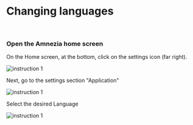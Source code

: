 # Changing languages

&nbsp;

### Open the Amnezia home screen


On the Home screen, at the bottom, click on the settings icon (far right).

![instruction 1](https://raw.githubusercontent.com/Aftershock669/amnezia-open-docs/master/docs/en/instructions/18_change_language/img/lc_ru_1.png)

Next, go to the settings section "Application"

![instruction 1](https://raw.githubusercontent.com/Aftershock669/amnezia-open-docs/master/docs/en/instructions/18_change_language/img/lc_ru_2.png)

Select the desired Language

![instruction 1](https://raw.githubusercontent.com/Aftershock669/amnezia-open-docs/master/docs/en/instructions/18_change_language/img/lc_ru_3.png)


[amnezia-site-ext-link]: https://amnezia-web-nx1r.vercel.app
[about-int-link]: /about












